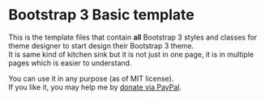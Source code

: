 # Bootstrap 3 Basic template

This is the template files that contain **all** Bootstrap 3 styles and classes for theme designer to start design their Bootstrap 3 theme.<br>
It is same kind of kitchen sink but it is not just in one page, it is in multiple pages which is easier to understand.

You can use it in any purpose (as of MIT license).<br>
If you like it, you may help me by [donate via PayPal](https://www.paypal.com/cgi-bin/webscr?cmd=_s-xclick&hosted_button_id=9HQE4GVV4KTZE).